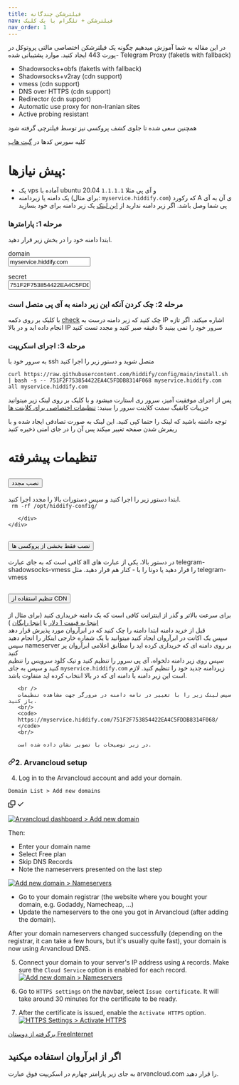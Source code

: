 ```yaml
---
title: فیلترشکن چندگانه
nav: فیلترشکن + تلگرام با یک کلیک
nav_order: 1
---
```


در این مقاله به شما آموزش میدهیم چگونه یک فیلترشکن اختصاصی مالتی پروتوکل در پورت 443 ایجاد کنید.
موارد پشتیبانی شده- Telegram Proxy (faketls with fallback)
- Shadowsocks+obfs (faketls with fallback)
- Shadowsocks+v2ray (cdn support)
- vmess (cdn support)
- DNS over HTTPS (cdn support)
- Redirector (cdn support)
- Automatic use proxy for non-Iranian sites
- Active probing resistant

همچنین سعی شده تا جلوی کشف پروکسی نیز توسط فیلترچی گرفته شود

کلیه سورس کدها در [گیت هاب](https://github.com/hiddify/hiddify-config) 

# پیش نیازها:
- یک vps آماده با ubuntu 20.04 و آی پی مثلا `1.1.1.1`
- یک دامنه یا زیردامنه (برای مثال: `myservice.hiddify.com`) که رکورد A ی آن به آی پی شما وصل باشد. اگر زیر دامنه ندارید از 
 [این لینک](create-subdomain.html)
یک زیر دامنه برای خود بسازید

### مرحله 1: پارامترها
ابتدا دامنه خود را در بخش زیر قرار دهید. 
<form class="form-inline">
  <div class="input-group mb-2 mr-sm-2">
    <div class="input-group-prepend">
      <div class="input-group-text">domain</div>
    </div>
    <input  type="text" class="form-control" id="userdomain" placeholder="domain" value="myservice.hiddify.com" oninput="handleValueChange()">
  </div>
</form>  
<form class="form-inline">
  <div class="input-group mb-2 mr-sm-2">
    <div class="input-group-prepend">
      <div class="input-group-text">secret</div>
    </div>
    <input  type="text" class="form-control" id="usersecret" placeholder="secret" pattern="[0-9a-fA-F]{32}" required minlength="32" maxlength="32"  value="751F2F753854422EA4C5FDDB8314F068" oninput="handleValueChange()">
  </div>
</form>  


### مرحله 2: چک کردن آنکه این زیر دامنه به آی پی متصل است 
با کلیک بر روی دکمه 
<a href="https://mxtoolbox.com/SuperTool.aspx?action=a%3amyservice.hiddify.com&run=toolpage" class="btn btn-primary">check</a>
چک کنید که زیر دامنه درست به IP اشاره میکند.
اگر تازه انجام داده اید و در بالا IP سرور خود را نمی بینید 5 دقیقه صبر کنید و مجدد تست کنید

  
### مرحله 3: اجرای اسکریپت

به سرور خود با ssh متصل شوید و دستور زیر را اجرا کنید
```
curl https://raw.githubusercontent.com/hiddify/config/main/install.sh | bash -s -- 751F2F753854422EA4C5FDDB8314F068 myservice.hiddify.com all myservice.hiddify.com
```
<!--bash install.sh 751F2F753854422EA4C5FDDB8314F068 myservice.hiddify.com all myservice.hiddify.com-->
پس از اجرای موفقیت آمیز، سرور ری استارت میشود و با کلیک بر روی لینک زیر میتوانید جزییات کانفیگ سمت کلاینت سرور را ببینید:
<a href="https://myservice.hiddify.com/751F2F753854422EA4C5FDDB8314F068/" target='_blank' class='btn btn-primary'>تنظیمات اختصاصی برای کلاینت ها </a>
<div class="alert alert-success">
توجه داشته باشید که لینک را حتما کپی کنید. این لینک به صورت تصادفی ایجاد شده و با ریفرش شدن صفحه تغییر میکند  پس آن را در جای امنی ذخیره کنید
</div>


# تنظیمات پیشرفته

<div class="accordion" id="accordionExample">
  <div class="accordion-item">
    <h2 class="accordion-header" id="heading3">
      <button class="accordion-button collapsed" type="button" data-bs-toggle="collapse" data-bs-target="#collapse3" aria-expanded="true" aria-controls="collapse3">
        نصب مجدد
      </button>
    </h2>
    <div id="collapse3" class="accordion-collapse collapse" aria-labelledby="heading3" data-bs-parent="#accordionExample">
      <div class="accordion-body">
       ابتدا دستور زیر را اجرا کنید و سپس دستورات بالا را مجدد اجرا کنید. 
                                 <br/>
        <code> rm -rf /opt/hiddify-config/ </code> 
        
       </div>
    </div>
  </div>
 
  <div class="accordion-item">
    <h2 class="accordion-header" id="heading2">
      <button class="accordion-button collapsed" type="button" data-bs-toggle="collapse" data-bs-target="#collapse2" aria-expanded="true" aria-controls="collapse2">
        نصب فقط بخشی از  پروکسی ها
      </button>
    </h2>
    <div id="collapse2" class="accordion-collapse collapse" aria-labelledby="heading2" data-bs-parent="#accordionExample">
      <div class="accordion-body">
       کافی است که به جای عبارت all در دستور بالا، یکی از عبارت های telegram-shadowsocks-vmess را قرار دهید یا دوتا را با - کنار هم قرار دهید. مثل telegram-vmess 
       </div>
    </div>
  </div>
 
  <div class="accordion-item">
    <h2 class="accordion-header" id="headingOne">
      <button class="accordion-button collapsed" type="button" data-bs-toggle="collapse" data-bs-target="#collapseOne" aria-expanded="true" aria-controls="collapseOne">
        تنظیم استفاده از CDN
      </button>
    </h2>
    <div id="collapseOne" class="accordion-collapse collapse" aria-labelledby="headingOne" data-bs-parent="#accordionExample">
      <div class="accordion-body">

       
       
برای سرعت بالاتر و گذر از اینترانت کافی است که یک دامنه خریداری کنید (برای مثال از 
       <a href="https://www.namecheap.com/promos/99-cent-domain-names/">اینجا به قیمت 1 دلار</a>
        یا 
       <a href="https://www.freenom.com/">اینجا رایگان</a>
       ) 
       <br />
       قبل از خرید دامنه ابتدا دامنه را چک کنید که در ابرآروان مورد پذیرش قرار دهد
       <br />
سپس یک اکانت در ابرآروان ایجاد کنید میتوانید با یک شماره خارجی اینکار را انجام دهید
       <br />
سپس nameserver بر روی دامنه ای که خریداری کرده اید را مطابق اعلامی ابرآروان پر کنید
       <br />
سپس روی زیر دامنه دلخواه، آی پی سرور را تنظیم کنید و تیک کلود سرویس  را تنظیم کنید و سپس به جای <code>myservice.hiddify.com</code>  زیردامنه جدید خود را تنظیم کنید. لازم است این زیر دامنه با دامنه ای که در بالا انتخاب کرده اید متفاوت باشد.
       
       <br />
       سپس لینک زیر را با تغییر در نامه دامنه در مرورگر جهت مشاهده تنظیمات باز کنید.
       <br/>
       <code>
       https://myservice.hiddify.com/751F2F753854422EA4C5FDDB8314F068/
       </code>
       <br/>
       
       در زیر توضیحات با تصویر نشان داده شده است.
       
       
       
<article class="markdown-body entry-content container-lg" itemprop="text">




<h3 dir="auto"><a id="user-content-2-arvancloud-setup" class="anchor" aria-hidden="true" href="#2-arvancloud-setup"><svg class="octicon octicon-link" viewBox="0 0 16 16" version="1.1" width="16" height="16" aria-hidden="true"><path fill-rule="evenodd" d="M7.775 3.275a.75.75 0 001.06 1.06l1.25-1.25a2 2 0 112.83 2.83l-2.5 2.5a2 2 0 01-2.83 0 .75.75 0 00-1.06 1.06 3.5 3.5 0 004.95 0l2.5-2.5a3.5 3.5 0 00-4.95-4.95l-1.25 1.25zm-4.69 9.64a2 2 0 010-2.83l2.5-2.5a2 2 0 012.83 0 .75.75 0 001.06-1.06 3.5 3.5 0 00-4.95 0l-2.5 2.5a3.5 3.5 0 004.95 4.95l1.25-1.25a.75.75 0 00-1.06-1.06l-1.25 1.25a2 2 0 01-2.83 0z"></path></svg></a>2. Arvancloud setup</h3>
<ol start="4" dir="auto">
<li>Log in to the Arvancloud account and add your domain.</li>
</ol>
<div class="snippet-clipboard-content notranslate position-relative overflow-auto"><pre class="notranslate"><code>Domain List &gt; Add new domains
</code></pre><div class="zeroclipboard-container position-absolute right-0 top-0">
    <clipboard-copy aria-label="Copy" class="ClipboardButton btn js-clipboard-copy m-2 p-0 tooltipped-no-delay" data-copy-feedback="Copied!" data-tooltip-direction="w" value="Domain List > Add new domains" tabindex="0" role="button">
      <svg aria-hidden="true" height="16" viewBox="0 0 16 16" version="1.1" width="16" data-view-component="true" class="octicon octicon-copy js-clipboard-copy-icon m-2">
    <path fill-rule="evenodd" d="M0 6.75C0 5.784.784 5 1.75 5h1.5a.75.75 0 010 1.5h-1.5a.25.25 0 00-.25.25v7.5c0 .138.112.25.25.25h7.5a.25.25 0 00.25-.25v-1.5a.75.75 0 011.5 0v1.5A1.75 1.75 0 019.25 16h-7.5A1.75 1.75 0 010 14.25v-7.5z"></path><path fill-rule="evenodd" d="M5 1.75C5 .784 5.784 0 6.75 0h7.5C15.216 0 16 .784 16 1.75v7.5A1.75 1.75 0 0114.25 11h-7.5A1.75 1.75 0 015 9.25v-7.5zm1.75-.25a.25.25 0 00-.25.25v7.5c0 .138.112.25.25.25h7.5a.25.25 0 00.25-.25v-7.5a.25.25 0 00-.25-.25h-7.5z"></path>
</svg>
      <svg aria-hidden="true" height="16" viewBox="0 0 16 16" version="1.1" width="16" data-view-component="true" class="octicon octicon-check js-clipboard-check-icon color-fg-success d-none m-2">
    <path fill-rule="evenodd" d="M13.78 4.22a.75.75 0 010 1.06l-7.25 7.25a.75.75 0 01-1.06 0L2.22 9.28a.75.75 0 011.06-1.06L6 10.94l6.72-6.72a.75.75 0 011.06 0z"></path>
</svg>
    </clipboard-copy>
  </div></div>
<p dir="auto"><a target="_blank" rel="noopener noreferrer" href="https://raw.githubusercontent.com/WeAreMahsaAmini/FreeInternet/main/protocols/media/arvanclound_adddomain.jpg"><img src="https://raw.githubusercontent.com/WeAreMahsaAmini/FreeInternet/main/protocols/media//arvanclound_adddomain.jpg" alt="Arvancloud dashboard > Add new domain" title="Click on Add new domain" style="max-width: 100%;"></a></p>
<p dir="auto">Then:</p>
<ul dir="auto">
<li>Enter your domain name</li>
<li>Select Free plan</li>
<li>Skip DNS Records</li>
<li>Note the nameservers presented on the last step</li>
</ul>
<p dir="auto"><a target="_blank" rel="noopener noreferrer" href="https://raw.githubusercontent.com/WeAreMahsaAmini/FreeInternet/main/protocols/media/arvanclound_nameservers.jpg"><img src="https://raw.githubusercontent.com/WeAreMahsaAmini/FreeInternet/main/protocols/media//arvanclound_nameservers.jpg" alt="Add new domain > Nameservers" title="Copy these nameservers" style="max-width: 100%;"></a></p>
<ul dir="auto">
<li>Go to your domain registrar (the website where you bought your domain, e.g. Godaddy, Namecheap, ...)</li>
<li>Update the nameservers to the one you got in Arvancloud (after adding the domain).</li>
</ul>
<p dir="auto">After your domain nameservers changed successfully (depending on the registrar, it can take a few hours, but it's usually quite fast), your domain is now using Arvancloud DNS.</p>
<ol start="5" dir="auto">
<li>
<p dir="auto">Connect your domain to your server's IP address using <code>A</code> records. Make sure the <code>Cloud Service</code> option is enabled for each record.
<a target="_blank" rel="noopener noreferrer" href="https://raw.githubusercontent.com/WeAreMahsaAmini/FreeInternet/main/protocols/media/arvanclound_add_dns.jpg"><img src="https://raw.githubusercontent.com/WeAreMahsaAmini/FreeInternet/main/protocols/media//arvanclound_add_dns.jpg" alt="Add new domain > Nameservers" title="Enable cloud services" style="max-width: 100%;"></a></p>
</li>
<li>
<p dir="auto">Go to <code>HTTPS settings</code> on the navbar, select <code>Issue certificate</code>. It will take around 30 minutes for the certificate to be ready.</p>
</li>
<li>
<p dir="auto">After the certificate is issued, enable the <code>Activate HTTPS</code> option.
<a target="_blank" rel="noopener noreferrer" href="https://raw.githubusercontent.com/WeAreMahsaAmini/FreeInternet/main/protocols/media/arvanclound_https.jpg"><img src="https://raw.githubusercontent.com/WeAreMahsaAmini/FreeInternet/main/protocols/media//arvanclound_https.jpg" alt="HTTPS Settings > Activate HTTPS" title="Enable cloud services" style="max-width: 100%;"></a></p>
</li>
</ol>










<a href="https://github.com/WeAreMahsaAmini/FreeInternet/tree/main/protocols/shadowsocks-v2ray-tls" >
       
برگرفته از دوستان FreeInternet
 </a>
 
 <h1>اگر از ابرآروان استفاده میکنید</h1>
 به جای زیر پارامتر چهارم در اسکریپت فوق عبارت arvancloud.com را قرار دهید.
       
</article>
      </div>
    </div>
  </div>





<script>
 const genRanHex = size => [...Array(size)]
  .map(() => Math.floor(Math.random() * 16).toString(16)).join('');
 document.getElementById("usersecret").value=genRanHex(32);
 
  codes=document.getElementsByTagName('code');
  as=document.getElementsByTagName('a');
  default_contents={'code':{},'a':{}}
 
 function replace_info(str){
  var host = document.getElementById("userdomain").value;
  var secret = document.getElementById("usersecret").value;
 
  str=str.replaceAll('myservice.hiddify.com',host);
  str=str.replaceAll('751F2F753854422EA4C5FDDB8314F068',secret);
  return str;
 }
 
  for (i=0; i<codes.length;i++){
    default_contents['code'][i]=codes[i].innerHTML;
  }
  for (i=0; i<as.length;i++){
    default_contents['a'][i]={'href':as[i].href,'inner':as[i].innerHTML}
  }
function handleValueChange(){
  for (i=0; i<codes.length;i++){
    codes[i].innerHTML=replace_info(default_contents['code'][i]);
  }
  for (i=0; i<as.length;i++){
    as[i].href=replace_info(default_contents['a'][i]['href']);
    as[i].innerHTML=replace_info(default_contents['a'][i]['inner']);
  }
 }
 handleValueChange();
</script>

